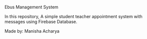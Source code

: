 Ebus Management System

In this repository, A simple student teacher appointment system with messages using Firebase Database.

Made by:
Manisha Acharya